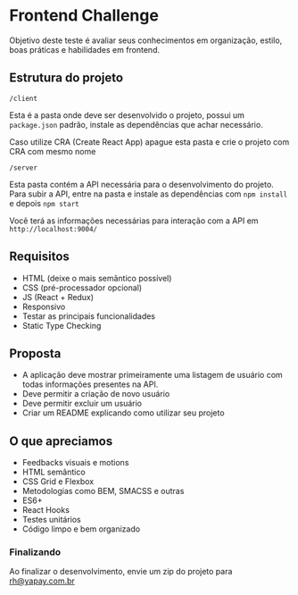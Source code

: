 # Frontend Challenge
Objetivo deste teste é avaliar seus conhecimentos em organização, estilo, boas práticas e habilidades em frontend.

## Estrutura do projeto
`/client`

Esta é a pasta onde deve ser desenvolvido o projeto, possui um `package.json` padrão, instale as dependências que achar necessário.


Caso utilize CRA (Create React App) apague esta pasta e crie o projeto com CRA com mesmo nome

`/server`

Esta pasta contém a API necessária para o desenvolvimento do projeto.
Para subir a API, entre na pasta e instale as dependências com `npm install` e depois `npm start`


Você terá as informações necessárias para interação com a API em `http://localhost:9004/`

## Requisitos
- HTML (deixe o mais semântico possível)
- CSS (pré-processador opcional)
- JS (React + Redux)
- Responsivo
- Testar as principais funcionalidades
- Static Type Checking

## Proposta
- A aplicação deve mostrar primeiramente uma listagem de usuário com todas informações presentes na API.
- Deve permitir a criação de novo usuário
- Deve permitir excluir um usuário
- Criar um README explicando como utilizar seu projeto

## O que apreciamos
- Feedbacks visuais e motions
- HTML semântico
- CSS Grid e Flexbox
- Metodologias como BEM, SMACSS e outras
- ES6+
- React Hooks
- Testes unitários
- Código limpo e bem organizado

### Finalizando
Ao finalizar o desenvolvimento, envie um zip do projeto para rh@yapay.com.br  

